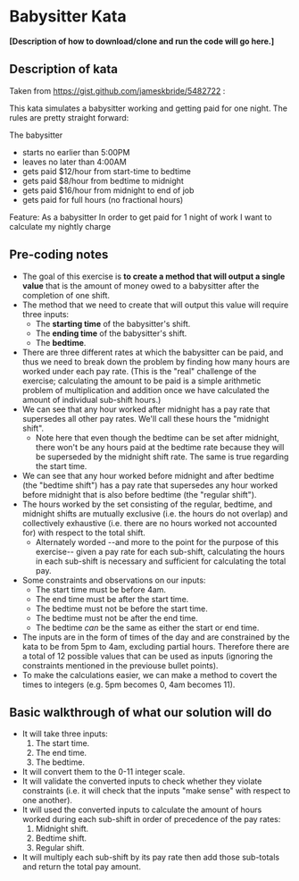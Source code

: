 # Babysitter Kata
**[Description of how to download/clone and run the code will go here.]**

## Description of kata
Taken from https://gist.github.com/jameskbride/5482722 :

This kata simulates a babysitter working and getting paid for one night.  The rules are pretty straight forward:

The babysitter 
- starts no earlier than 5:00PM
- leaves no later than 4:00AM
- gets paid $12/hour from start-time to bedtime
- gets paid $8/hour from bedtime to midnight
- gets paid $16/hour from midnight to end of job
- gets paid for full hours (no fractional hours)

Feature:
As a babysitter
In order to get paid for 1 night of work
I want to calculate my nightly charge

## Pre-coding notes
- The goal of this exercise is **to create a method that will output a single value** that is the amount of money owed to a babysitter after the completion of one shift.
- The method that we need to create that will output this value will require three inputs: 
	- The **starting time** of the babysitter's shift.
	- The **ending time** of the babysitter's shift.
	- The **bedtime**.
- There are three different rates at which the babysitter can be paid, and thus we need to break down the problem by finding how many hours are worked under each pay rate. (This is the "real" challenge of the exercise; calculating the amount to be paid is a simple arithmetic problem of multiplication and addition once we have calculated the amount of individual sub-shift hours.)
- We can see that any hour worked after midnight has a pay rate that supersedes all other pay rates. We'll call these hours the "midnight shift".
	- Note here that even though the bedtime can be set after midnight, there won't be any hours paid at the bedtime rate because they will be superseded by the midnight shift rate. The same is true regarding the start time.
- We can see that any hour worked before midnight and after bedtime (the "bedtime shift") has a pay rate that supersedes any hour worked before midnight that is also before bedtime (the "regular shift").
- The hours worked by the set consisting of the regular, bedtime, and midnight shifts are mutually exclusive (i.e. the hours do not overlap) and collectively exhaustive (i.e. there are no hours worked not accounted for) with respect to the total shift.
	- Alternately worded --and more to the point for the purpose of this exercise-- given a pay rate for each sub-shift, calculating the hours in each sub-shift is necessary and sufficient for calculating the total pay.
- Some constraints and observations on our inputs:
	- The start time must be before 4am.
	- The end time must be after the start time.
	- The bedtime must not be before the start time.
	- The bedtime must not be after the end time.
	- The bedtime *can* be the same as either the start or end time.
- The inputs are in the form of times of the day and are constrained by the kata to be from 5pm to 4am, excluding partial hours. Therefore there are a total of 12 possible values that can be used as inputs (ignoring the constraints mentioned in the previouse bullet points).
- To make the calculations easier, we can make a method to covert the times to integers (e.g. 5pm becomes 0, 4am becomes 11).

## Basic walkthrough of what our solution will do
- It will take three inputs:
	1. The start time.
	2. The end time.
	3. The bedtime.
- It will convert them to the 0-11 integer scale.
- It will validate the converted inputs to check whether they violate constraints (i.e. it will check that the inputs "make sense" with respect to one another).
- It will used the converted inputs to calculate the amount of hours worked during each sub-shift in order of precedence of the pay rates:
	1. Midnight shift.
	2. Bedtime shift.
	3. Regular shift.
- It will multiply each sub-shift by its pay rate then add those sub-totals and return the total pay amount.

<!--
## Methods used
Some of this was typed before coding and some after.

- A method to convert the input from times without am/pm (i.e. 5, 6, 7, 8, 9, 10, 11, 12, 1, 2, 3, 4) to a 12-integer scale.
	- Interestingly, since the only purpose of this method is to help calculate the difference between two values, any continuous sequence of 12 integers could be used, but we'll keep it simple and use 0-11.
- A method to validate the inputs.
	- To validate the start time.
	- To validate the end time.
	- To validate the bedtime.
- A method to calculate the amount of hours in the midnight shift.
- A method to calculate the amount of hours in the bedtime shift.
- A method to calculate the amount of hours in the regular shift.
- A method to calculate the pay for the sub-shifts and return the pay for the total shift.
-->